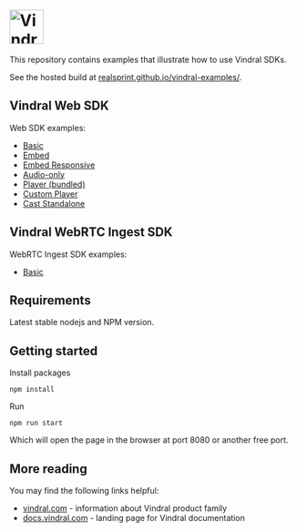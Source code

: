 # <a href='https://vindral.com'><img src='https://docs.vindral.com/img/logo.svg' height='60' alt='Vindral Logo' aria-label='vindral.com' /></a>

This repository contains examples that illustrate how to use Vindral SDKs.

See the hosted build at [realsprint.github.io/vindral-examples/](https://realsprint.github.io/vindral-examples/).

## Vindral Web SDK

Web SDK examples:

- [Basic](https://realsprint.github.io/vindral-examples/basic/)
- [Embed](https://realsprint.github.io/vindral-examples/embed/)
- [Embed Responsive](https://realsprint.github.io/vindral-examples/embed-responsive/)
- [Audio-only](https://realsprint.github.io/vindral-examples/audio-only/)
- [Player (bundled)](https://realsprint.github.io/vindral-examples/player/)
- [Custom Player](https://realsprint.github.io/vindral-examples/custom-player/)
- [Cast Standalone](https://realsprint.github.io/vindral-examples/cast-standalone/)

## Vindral WebRTC Ingest SDK

WebRTC Ingest SDK examples:

- [Basic](https://realsprint.github.io/vindral-examples/webrtc-ingest-basic/)

## Requirements

Latest stable nodejs and NPM version.

## Getting started

Install packages

`npm install`

Run

`npm run start`

Which will open the page in the browser at port 8080 or another free port.

## More reading

You may find the following links helpful:

* [vindral.com](https://www.vindral.com) - information about Vindral product family
* [docs.vindral.com](https://docs.vindral.com) - landing page for Vindral documentation
